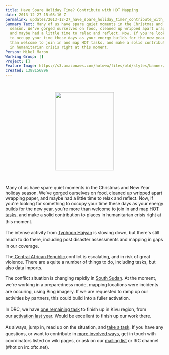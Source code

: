 ```yaml
---
title: Have Spare Holiday Time? Contribute with HOT Mapping
date: 2013-12-27 15:08:16 Z
permalink: updates/2013-12-27_have_spare_holiday_time?_contribute_with_hot_mapping
Summary Text: Many of us have spare quiet moments in the Christmas and New Year holiday
  season. We've gorged ourselves on food, cleaned up wripped apart wrapping paper,
  and maybe had a little time to relax and reflect. Now, If you're looking for something
  to occupy your time these days as your energy builds for the new year, you're more
  than welcome to join in and map HOT tasks, and make a solid contribution to places
  in humanitarian crisis right at this moment.
Person: Mikel Maron
Working Group: []
Project: []
Feature Image: https://s3.amazonaws.com/hotwww/files/old/styles/banner/public/christmas-ornament-clip-artred-christmas-tree-ornament---free-clip-art-evnlrav0.png
created: 1388156896
---
```


<p>&nbsp;</p>
<center><img class="image-medium" src="https://s3.amazonaws.com/hotwww/files/old/styles/medium/public/christmas-ornament-clip-artred-christmas-tree-ornament---free-clip-art-evnlrav0.png?itok=tnli_z0n" alt="" style="width:186px;height:250px"></center>
<p>&nbsp;</p>
<p>Many of us have spare quiet moments in the Christmas and New Year holiday season. We've gorged ourselves on food, cleaned up wripped apart wrapping paper, and maybe had a little time to relax and reflect. Now, If you're looking for something to occupy your time these days as your energy builds for the new year, you're more than welcome to join in and map <a href="http://tasks.hotosm.org/">HOT tasks</a>,&nbsp;<span style="line-height: 1.538em;">and make a solid contribution to places in humanitarian crisis right at this moment.</span></p>
<p><span style="line-height: 1.538em;">The intense activity from <a href="https://wiki.openstreetmap.org/wiki/Typhoon_Haiyan">Typhoon Haiyan</a> is slowing down, but there's still much to do there, including post disaster assessments and mapping in gaps in our coverage.</span></p>
<p>The<a href="http://wiki.openstreetmap.org/wiki/WikiProject_Central_African_Republic#RCA_crisis_-_HOT_Activation_-_mapping_goals"> Central African Republic </a>conflict is escalating, and in risk of great violence. There are a quite a number of things to do, including tasks, but also data imports.</p>
<p><span style="line-height: 1.538em;">The conflict situation is changing rapidly in </span><a style="line-height: 1.538em;" href="http://wiki.openstreetmap.org/wiki/WikiProject_SouthSudan#South_Sudan_crisis_-_HOT_Monitoring_-_mapping_goals">South Sudan</a><span style="line-height: 1.538em;">. At the moment, we're working in a preparedness mode, mapping locations were incidents are occuring, using Bing imagery. If we are requested to ramp up our activities by partners, this could build into a fuller activation.</span></p>
<p><span style="line-height: 1.538em;">In DRC, we have&nbsp;<a href="http://tasks.hotosm.org/job/352">one remaining task</a>&nbsp;to finish up in Kivu region, from our&nbsp;<a href="http://hot.openstreetmap.org/updates/2012-12-12_hot_activation_south_and_north_kivu_democratic_republic_of_congo">activation last year</a>. Would be excellent to finish up our work there.</span></p>
<p><span style="line-height: 1.538em;">As always, jump in, read up on the situation, and <a href="http://tasks.hotosm.org/">take a task</a>. If you have any questions, or want to contribute in <a href="http://hot.openstreetmap.org/get-involved">more involved ways</a>, get in touch with coordinators listed on wiki pages, or ask on our <a href="https://lists.openstreetmap.org/pipermail/hot/">mailing list</a> or IRC channel (#hot on irc.oftc.net).</span></p>
<p><span style="line-height: 1.538em;">&nbsp;</span></p>
<p><span style="line-height: 1.538em;">&nbsp;</span></p>

